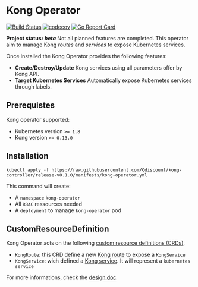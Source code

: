 # Kong Operator

[![Build Status](https://travis-ci.org/Cdiscount/kong-operator.svg?branch=master)](https://travis-ci.org/Cdiscount/kong-operator)
[![codecov](https://codecov.io/gh/Cdiscount/kong-operator/branch/master/graph/badge.svg)](https://codecov.io/gh/Cdiscount/kong-operator)
[![Go Report Card](https://goreportcard.com/badge/github.com/Cdiscount/kong-operator)](https://goreportcard.com/report/github.com/Cdiscount/kong-operator)

**Project status: *beta*** Not all planned features are completed. This operator aim to manage Kong *routes* and *services* to expose Kubernetes services.

Once installed the Kong Operator provides the following features:
* **Create/Destroy/Update** Kong services using all parameters offer by Kong API.
* **Target Kubernetes Services** Automatically expose Kubernetes services through labels.

## Prerequistes
Kong operator supported:
* Kubernetes version `>= 1.8`
* Kong version `>= 0.13.0`

## Installation

```shell
kubectl apply -f https://raw.githubusercontent.com/Cdiscount/kong-controller/release-v0.1.0/manifests/kong-operator.yml
```

This command will create:
* A `namespace` `kong-operator`
* All `RBAC` ressources needed
* A `deployment` to manage `kong-operator` pod

## CustomResourceDefinition

Kong Operator acts on the following [custom resource definitions (CRDs)](https://kubernetes.io/docs/concepts/extend-kubernetes/api-extension/custom-resources/):
* `KongRoute`: this CRD define a new [Kong route](https://getkong.org/docs/0.13.x/admin-api/#route-object) to expose a `KongService`
* `KongService`: wich defined a [Kong service](https://getkong.org/docs/0.13.x/admin-api/#service-object). It will represent a `kubernetes service`

For more informations, check the [design doc](docs/design.md)
